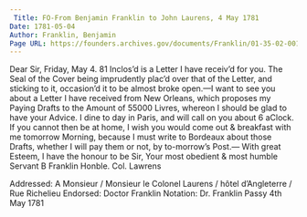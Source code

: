 ```yaml
---
 Title: FO-From Benjamin Franklin to John Laurens, 4 May 1781
Date: 1781-05-04
Author: Franklin, Benjamin
Page URL: https://founders.archives.gov/documents/Franklin/01-35-02-0010
---
```


Dear Sir,
Friday, May 4. 81
Inclos’d is a Letter I have receiv’d for you. The Seal of the Cover being imprudently plac’d over that of the Letter, and sticking to it, occasion’d it to be almost broke open.—I want to see you about a Letter I have received from New Orleans, which proposes my Paying Drafts to the Amount of 55000 Livres, whereon I should be glad to have your Advice. I dine to day in Paris, and will call on you about 6 aClock. If you cannot then be at home, I wish you would come out & breakfast with me tomorrow Morning, because I must write to Bordeaux about those Drafts, whether I will pay them or not, by to-morrow’s Post.— With great Esteem, I have the honour to be Sir, Your most obedient & most humble Servant
B Franklin
Honble. Col. Lawrens
 
Addressed: A Monsieur / Monsieur le Colonel Laurens / hôtel d’Angleterre / Rue Richelieu
Endorsed: Doctor Franklin
Notation: Dr. Franklin Passy 4th May 1781

